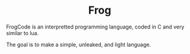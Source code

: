 <h1 align='center'>
  Frog
</h1>

FrogCode is an interpretted programming language, coded in C and very similar to lua.

The goal is to make a simple, unleaked, and light language.

